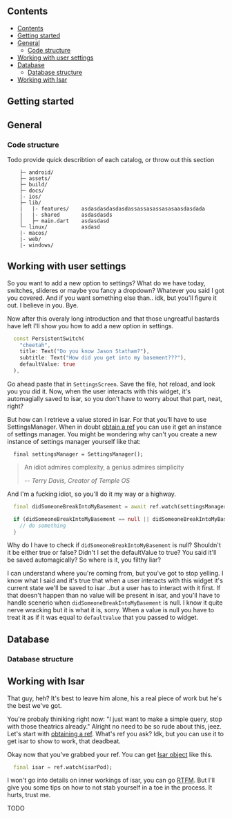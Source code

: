 ## Contents

- [Contents](#contents)
- [Getting started](#getting-started)
- [General](#general)
  - [Code structure](#code-structure)
- [Working with user settings](#working-with-user-settings)
- [Database](#database)
  - [Database structure](#database-structure)
- [Working with Isar](#working-with-isar)

## Getting started



## General

### Code structure

Todo provide quick describtion of each catalog, or throw out this section
```
    ├─ android/
    ├─ assets/
    ├─ build/
    ├─ docs/
    |- ios/
    ├─ lib/
    |   |- features/    asdasdasdasdasdassassasassasasaasdasdada
    |   |- shared       asdasdasds
    │   ├─ main.dart    asdasdasd
    └─ linux/           asdasd
    |- macos/
    |- web/
    |- windows/
```


## Working with user settings
So you want to add a new option to settings? What do we have today, switches, slideres or maybe you fancy a dropdown? Whatever you said I got you covered. And if you want something else than.. idk, but you'll figure it out. I believe in you. Bye.

Now after this overaly long introduction and that those ungreatful bastards have left I'll show you how to add a new option in settings.

```dart
  const PersistentSwitch(
    "cheetah",
    title: Text("Do you know Jason Statham?"),
    subtitle: Text("How did you get into my basement???"),
    defaultValue: true
  ),
```

Go ahead paste that in `SettingsScreen`. Save the file, hot reload, and look you you did it. Now, when the user interacts with this widget, it's automagially saved to isar, so you don't have to worry about that part, neat, right?


But how can I retrieve a value stored in isar. For that you'll have to use SettingsManager. When in doubt [obtain a ref](https://docs-v2.riverpod.dev/docs/concepts/reading#obtaining-a-ref-object) you can use it get an instance of settings manager. You might be wondering why can't you create a new instance of settings manager yourself like that:

```
  final settingsManager = SettingsManager();
```

> An idiot admires complexity, a genius admires simplicity
>
> -- <cite>Terry Davis, Creator of Temple OS</cite>

And I'm a fucking idiot, so you'll do it my way or a highway.

```dart
  final didSomeoneBreakIntoMyBasement = await ref.watch(settingsManagerProvider).getValue("cheetah"); // can be null

  if (didSomeoneBreakIntoMyBasement == null || didSomeoneBreakIntoMyBasement) {
    // do something
  }
```

Why do I have to check if `didSomeoneBreakIntoMyBasement` is null? Shouldn't it be either true or false? Didn't I set the defaultValue to true? You said it'll be saved automagically? So where is it, you filthy liar?

I can understand where you're coming from, but you've got to stop yelling. I know what I said and it's true that when a user interacts with this widget it's current state we'll be saved to isar ..but a user has to interact with it first. If that doesn't happen than no value will be present in isar, and you'll have to handle scenerio when `didSomeoneBreakIntoMyBasement` is null. I know it quite nerve wracking but it is what it is, sorry. When a value is null you have to treat it as if it was equal to `defaultValue` that you passed to widget.

## Database

### Database structure

## Working with Isar
That guy, heh? It's best to leave him alone, his a real piece of work but he's the best we've got.

You're probaly thiniking right now: "I just want to make a simple query, stop with those theatrics already." Alright no need to be so rude about this, jeez. Let's start with [obtaining a ref](https://docs-v2.riverpod.dev/docs/concepts/reading#obtaining-a-ref-object). What's ref you ask? Idk, but you can use it to get isar to show to work, that deadbeat.

Okay now that you've grabbed your ref. You can get [Isar object](https://pub.dev/documentation/isar/latest/isar/Isar-class.html) like this.

```dart
  final isar = ref.watch(isarPod);
```

I won't go into details on inner workings of isar, you can go [RTFM](https://isar.dev/tutorials/quickstart.html). But I'll give you some tips on how to not stab yourself in a toe in the process. It hurts, trust me.

TODO